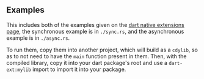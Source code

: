 ## Examples

This includes both of the examples given on the [dart native extensions page](https://dart.dev/server/c-interop-native-extensions),
the synchronous example is in `./sync.rs`, and the asynchronous example is in `./async.rs`.


To run them, copy them into another project, which will build as a `cdylib`, so as to
not need to have the `main` function present in them. Then, with the compiled library, 
copy it into your dart package's root and use a `dart-ext:mylib` import to import it
into your package. 
